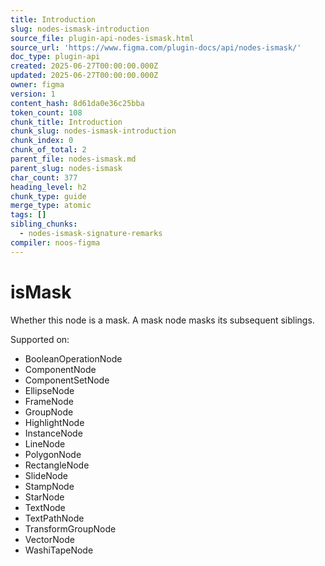 ```yaml
---
title: Introduction
slug: nodes-ismask-introduction
source_file: plugin-api-nodes-ismask.html
source_url: 'https://www.figma.com/plugin-docs/api/nodes-ismask/'
doc_type: plugin-api
created: 2025-06-27T00:00:00.000Z
updated: 2025-06-27T00:00:00.000Z
owner: figma
version: 1
content_hash: 8d61da0e36c25bba
token_count: 108
chunk_title: Introduction
chunk_slug: nodes-ismask-introduction
chunk_index: 0
chunk_of_total: 2
parent_file: nodes-ismask.md
parent_slug: nodes-ismask
char_count: 377
heading_level: h2
chunk_type: guide
merge_type: atomic
tags: []
sibling_chunks:
  - nodes-ismask-signature-remarks
compiler: noos-figma
---
```


# isMask

Whether this node is a mask. A mask node masks its subsequent siblings.

 Supported on:

- BooleanOperationNode
- ComponentNode
- ComponentSetNode
- EllipseNode
- FrameNode
- GroupNode
- HighlightNode
- InstanceNode
- LineNode
- PolygonNode
- RectangleNode
- SlideNode
- StampNode
- StarNode
- TextNode
- TextPathNode
- TransformGroupNode
- VectorNode
- WashiTapeNode
